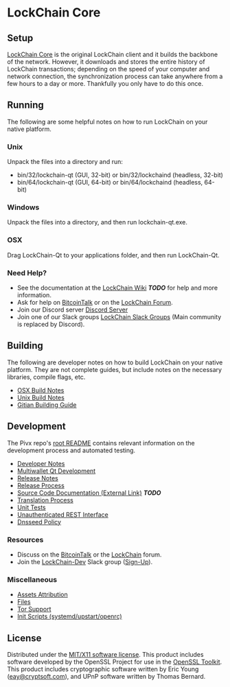 LockChain Core
=====================

Setup
---------------------
[LockChain Core](http://lockchainchain.org/wallet) is the original LockChain client and it builds the backbone of the network. However, it downloads and stores the entire history of LockChain transactions; depending on the speed of your computer and network connection, the synchronization process can take anywhere from a few hours to a day or more. Thankfully you only have to do this once.

Running
---------------------
The following are some helpful notes on how to run LockChain on your native platform.

### Unix

Unpack the files into a directory and run:

- bin/32/lockchain-qt (GUI, 32-bit) or bin/32/lockchaind (headless, 32-bit)
- bin/64/lockchain-qt (GUI, 64-bit) or bin/64/lockchaind (headless, 64-bit)

### Windows

Unpack the files into a directory, and then run lockchain-qt.exe.

### OSX

Drag LockChain-Qt to your applications folder, and then run LockChain-Qt.

### Need Help?

* See the documentation at the [LockChain Wiki](https://en.bitcoin.it/wiki/Main_Page) ***TODO***
for help and more information.
* Ask for help on [BitcoinTalk](https://bitcointalk.org/index.php?topic=1262920.0) or on the [LockChain Forum](http://forum.lockchain.org/).
* Join our Discord server [Discord Server](https://discord.lockchainchain.org)
* Join one of our Slack groups [LockChain Slack Groups](https://lockchainchain.org/slack-logins/) (Main community is replaced by Discord).

Building
---------------------
The following are developer notes on how to build LockChain on your native platform. They are not complete guides, but include notes on the necessary libraries, compile flags, etc.

- [OSX Build Notes](build-osx.md)
- [Unix Build Notes](build-unix.md)
- [Gitian Building Guide](gitian-building.md)

Development
---------------------
The Pivx repo's [root README](https://github.com/LockChain-Project/LockChain/blob/master/README.md) contains relevant information on the development process and automated testing.

- [Developer Notes](developer-notes.md)
- [Multiwallet Qt Development](multiwallet-qt.md)
- [Release Notes](release-notes.md)
- [Release Process](release-process.md)
- [Source Code Documentation (External Link)](https://dev.visucore.com/bitcoin/doxygen/) ***TODO***
- [Translation Process](translation_process.md)
- [Unit Tests](unit-tests.md)
- [Unauthenticated REST Interface](REST-interface.md)
- [Dnsseed Policy](dnsseed-policy.md)

### Resources

* Discuss on the [BitcoinTalk](https://bitcointalk.org/index.php?topic=1262920.0) or the [LockChain](http://forum.lockchain.org/) forum.
* Join the [LockChain-Dev](https://lockchain-dev.slack.com/) Slack group ([Sign-Up](https://lockchain-dev.herokuapp.com/)).

### Miscellaneous
- [Assets Attribution](assets-attribution.md)
- [Files](files.md)
- [Tor Support](tor.md)
- [Init Scripts (systemd/upstart/openrc)](init.md)

License
---------------------
Distributed under the [MIT/X11 software license](http://www.opensource.org/licenses/mit-license.php).
This product includes software developed by the OpenSSL Project for use in the [OpenSSL Toolkit](https://www.openssl.org/). This product includes
cryptographic software written by Eric Young ([eay@cryptsoft.com](mailto:eay@cryptsoft.com)), and UPnP software written by Thomas Bernard.
